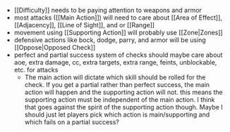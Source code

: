 - [[Difficulty]] needs to be paying attention to weapons and armor
- most attacks ([[Main Action]]) will need to care about [[Area of Effect]], [[Adjacency]], [[Line of Sight]], and or [[Range]]
- movement using [[Supporting Action]] will probably use [[Zone|Zones]]
- defensive actions like bock, dodge, parry, and armor will be using [[Oppose|Opposed Check]]
- perfect and partial success system of checks should maybe care about aoe, extra damage, cc, extra targets, extra range, feints, unblockable, etc. for attacks
	- The main action will dictate which skill should be rolled for the check. If you get a partial rather than perfect success, the main action will happen and the supporting action will not. this means the supporting action must be independent of the main action. I think that goes against the spirit of the supporting action though. Maybe I should just let players pick which action is main/supporting and which fails on a partial success?